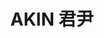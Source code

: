 ---
title: "AKIN 君尹"
description: "AKIN 君尹"
layout: shop
keywords:
  - 美食競賽
  - 台灣美食
  - 美食精選
datePublished: "2025-06-30"
dateModified: "2025-07-05"
city: "台北市"
district: "中山區"
address: "台北市中山區建國北路一段92巷8號"
phone: "0225091070"
geo: "25.049995899619102, 121.53552306787505"
google_map: "https://maps.app.goo.gl/rEsG2E6YAG1oYkq78"
footinder: "https://footinder.com.tw/%e5%8f%b0%e5%8c%97%e5%b8%82%e4%b8%ad%e5%b1%b1%e5%8d%80/362191/"
official: "https://www.facebook.com/brise.tw/"
award:
  - name: "500盤"
    year: "2024"
    entries:
      - dishes:
          - "馬糞海膽、金桔、大葉"

---